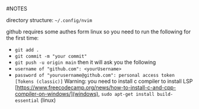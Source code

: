 #NOTES

directory structure:
`~/.config/nvim`

github requires some authes form linux so you need to run the following for the first time:
- `git add .`
- `git commit -m "your commit"`
- `git push -u origin main`
then it will ask you the following
- `username of "github.com": <yourUsername>`
- `password of "yourusername@github.com": personal access token [Tokens (classic)]`
Warning: you need to install c compiler to install LSP [https://www.freecodecamp.org/news/how-to-install-c-and-cpp-compiler-on-windows/](windows), `sudo apt-get install build-essential` (linux)
